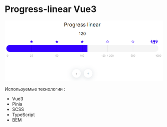 # Progress-linear Vue3
![alt text](src/assets/images/image.png)

Используемые технологии :
- Vue3
- Pinia
- SCSS
- TypeScript
- BEM

